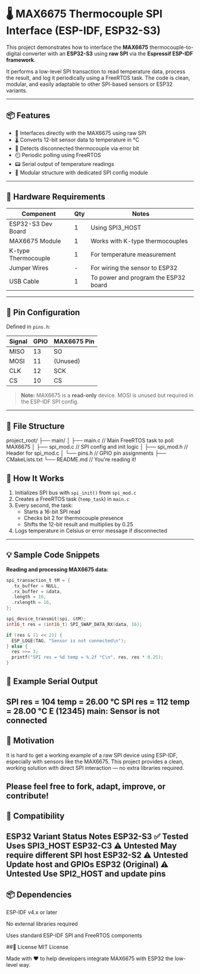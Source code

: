 # 🌡️ MAX6675 Thermocouple SPI Interface (ESP-IDF, ESP32-S3)

This project demonstrates how to interface the **MAX6675** thermocouple-to-digital converter with an **ESP32-S3** using **raw SPI** via the **Espressif ESP-IDF framework**.

It performs a low-level SPI transaction to read temperature data, process the result, and log it periodically using a FreeRTOS task. The code is clean, modular, and easily adaptable to other SPI-based sensors or ESP32 variants.

---

## 📦 Features

- 🔌 Interfaces directly with the MAX6675 using raw SPI
- 🌡️ Converts 12-bit sensor data to temperature in °C
- 🧠 Detects disconnected thermocouple via error bit
- ⏲️ Periodic polling using FreeRTOS
- 📟 Serial output of temperature readings
- 🧩 Modular structure with dedicated SPI config module

---

## 🧰 Hardware Requirements

| Component             | Qty | Notes                                   |
|-----------------------|-----|-----------------------------------------|
| ESP32-S3 Dev Board    | 1   | Using SPI3_HOST                         |
| MAX6675 Module        | 1   | Works with K-type thermocouples         |
| K-type Thermocouple   | 1   | For temperature measurement             |
| Jumper Wires          | -   | For wiring the sensor to ESP32          |
| USB Cable             | 1   | To power and program the ESP32 board    |

---

## 🔌 Pin Configuration

Defined in `pins.h`:

| Signal | GPIO | MAX6675 Pin |
|--------|------|-------------|
| MISO   | 13   | SO          |
| MOSI   | 11   | (Unused)    |
| CLK    | 12   | SCK         |
| CS     | 10   | CS          |

> **Note:** MAX6675 is a **read-only** device. MOSI is unused but required in the ESP-IDF SPI config.

---

## 📁 File Structure
project_root/ ├── main/ │ ├── main.c // Main FreeRTOS task to poll MAX6675 │ ├── spi_mod.c // SPI config and init logic │ ├── spi_mod.h // Header for spi_mod.c │ └── pins.h // GPIO pin assignments ├── CMakeLists.txt └── README.md // You're reading it!

## 🔧 How It Works

1. Initializes SPI bus with `spi_init()` from `spi_mod.c`
2. Creates a FreeRTOS task (`temp_task`) in `main.c`
3. Every second, the task:
   - Starts a 16-bit SPI read
   - Checks bit 2 for thermocouple presence
   - Shifts the 12-bit result and multiplies by 0.25
4. Logs temperature in Celsius or error message if disconnected

---

## 💡 Sample Code Snippets

**Reading and processing MAX6675 data:**

```c
spi_transaction_t tM = {
  .tx_buffer = NULL,
  .rx_buffer = &data,
  .length = 16,
  .rxlength = 16,
};

spi_device_transmit(spi, &tM);
int16_t res = (int16_t) SPI_SWAP_DATA_RX(data, 16);

if (res & (1 << 2)) {
  ESP_LOGE(TAG, "Sensor is not connected\n");
} else {
  res >>= 3;
  printf("SPI res = %d temp = %.2f °C\n", res, res * 0.25);
}
```


## 🧪 Example Serial Output
SPI res = 104 temp = 26.00 °C
SPI res = 112 temp = 28.00 °C
E (12345) main: Sensor is not connected
---

## 🎯 Motivation
It is hard to get a working example of a raw SPI device using ESP-IDF, especially with sensors like the MAX6675. This project provides a clean, working solution with direct SPI interaction — no extra libraries required.

Please feel free to fork, adapt, improve, or contribute!
---
## 🔄 Compatibility

ESP32 Variant	Status	Notes
ESP32-S3	✅ Tested	Uses SPI3_HOST
ESP32-C3	⚠️ Untested	May require different SPI host
ESP32-S2	⚠️ Untested	Update host and GPIOs
ESP32 (Original)	⚠️ Untested	Use SPI2_HOST and update pins
---

## 📦 Dependencies
ESP-IDF v4.x or later

No external libraries required

Uses standard ESP-IDF SPI and FreeRTOS components

##📜 License
MIT License

Made with ❤️ to help developers integrate MAX6675 with ESP32 the low-level way.



